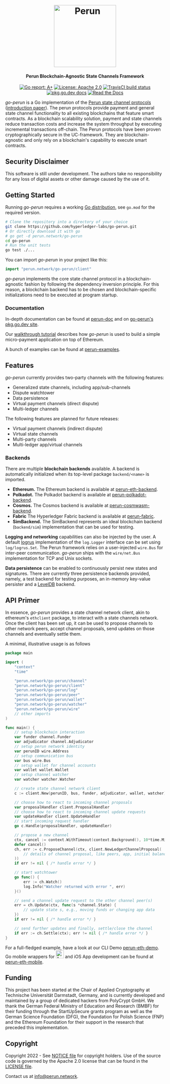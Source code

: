 <h1 align="center"><br>
    <a href="https://perun.network/"><img src=".assets/logo.png" alt="Perun" width="196"></a>
<br></h1>

<h4 align="center">Perun Blockchain-Agnostic State Channels Framework</h4>

<p align="center">
  <a href="https://goreportcard.com/report/github.com/hyperledger-labs/go-perun"><img src="https://goreportcard.com/badge/github.com/hyperledger-labs/go-perun" alt="Go report: A+"></a>
  <a href="https://www.apache.org/licenses/LICENSE-2.0.txt"><img src="https://img.shields.io/badge/license-Apache%202-blue" alt="License: Apache 2.0"></a>
  <a href="https://github.com/hyperledger-labs/go-perun/actions/workflows/ci.yml"><img src="https://github.com/hyperledger-labs/go-perun/actions/workflows/ci.yml/badge.svg" alt="TravisCI build status"></a>
  <a href="https://pkg.go.dev/perun.network/go-perun?status.svg"> <img src="https://img.shields.io/badge/go.dev-reference-007d9c?logo=go&logoColor=white" alt="pkg.go.dev docs"></a>
  <a href="https://labs.hyperledger.org/perun-doc/"> <img src=".assets/read_the_docs.svg" alt="Read the Docs"></a>
</p>

_go-perun_ is a Go implementation of the [Perun state channel protocols](https://perun.network/) ([introduction paper](https://perun.network/pdf/Perun2.0.pdf)).
The perun protocols provide payment and general state channel functionality to all existing blockchains that feature smart contracts.
As a blockchain scalability solution, payment and state channels reduce transaction costs and increase the system throughput by executing incremental transactions off-chain.
The Perun protocols have been proven cryptographically secure in the UC-framework.
They are blockchain-agnostic and only rely on a blockchain's capability to execute smart contracts.

## Security Disclaimer

This software is still under development.
The authors take no responsibility for any loss of digital assets or other damage caused by the use of it.

## Getting Started

Running _go-perun_ requires a working [Go distribution](https://golang.org), see `go.mod` for the required version.
```sh
# Clone the repository into a directory of your choice
git clone https://github.com/hyperledger-labs/go-perun.git
# Or directly download it with go
# go get -d perun.network/go-perun
cd go-perun
# Run the unit tests
go test ./...
```

You can import _go-perun_ in your project like this:
```go
import "perun.network/go-perun/client"
```

_go-perun_ implements the core state channel protocol in a blockchain-agnostic fashion by following the dependency inversion principle.
For this reason, a blockchain backend has to be chosen and blockchain-specific initializations need to be executed at program startup.

### Documentation

In-depth documentation can be found at [perun-doc](https://labs.hyperledger.org/perun-doc/)
and on [go-perun's pkg.go.dev site](https://pkg.go.dev/perun.network/go-perun).

Our [walkthrough tutorial](http://tutorial.perun.network) describes how _go-perun_ is used to build a simple micro-payment application on top of Ethereum.

A bunch of examples can be found at [perun-examples](https://github.com/perun-network/perun-examples).

## Features

_go-perun_ currently provides two-party channels with the following features:
* Generalized state channels, including app/sub-channels
* Dispute watchtower
* Data persistence
* Virtual payment channels (direct dispute)
* Multi-ledger channels

The following features are planned for future releases:
* Virtual payment channels (indirect dispute)
* Virtual state channels
* Multi-party channels
* Multi-ledger app/virtual channels

### Backends

There are multiple **blockchain backends** available. A backend is automatically initialized when its top-level package `backend/<name>` is imported.
- **Ethereum.** The Ethereum backend is available at [perun-eth-backend](https://github.com/perun-network/perun-eth-backend/).
- **Polkadot.** The Polkadot backend is available at [perun-polkadot-backend](https://github.com/perun-network/perun-polkadot-backend).
- **Cosmos.** The Cosmos backend is available at [perun-cosmwasm-backend](https://github.com/hyperledger-labs/perun-cosmwasm-backend).
- **Fabric** The Hyperledger Fabric backend is available at [perun-fabric](https://github.com/perun-network/perun-fabric).
- **SimBackend.** The SimBackend represents an ideal blockchain backend (`backend/sim`) implementation that can be used for testing.

**Logging and networking** capabilities can also be injected by the user.
A default [logrus](https://github.com/sirupsen/logrus) implementation of the `log.Logger` interface can be set using `log/logrus.Set`.
The Perun framework relies on a user-injected `wire.Bus` for inter-peer communication.
_go-perun_ ships with the `wire/net.Bus` implementation for TCP and Unix sockets.

**Data persistence** can be enabled to continuously persist new states and signatures.
There are currently three persistence backends provided, namely, a test backend for testing purposes, an in-memory key-value persister and a [LevelDB](https://github.com/syndtr/goleveldb) backend.

## API Primer

In essence, _go-perun_ provides a state channel network client, akin to ethereum's `ethclient` package, to interact with a state channels network.
Once the client has been set up, it can be used to propose channels to other network peers, accept channel proposals, send updates on those channels and eventually settle them.

A minimal, illustrative usage is as follows
```go
package main

import (
	"context"
	"time"

	"perun.network/go-perun/channel"
	"perun.network/go-perun/client"
	"perun.network/go-perun/log"
	"perun.network/go-perun/peer"
	"perun.network/go-perun/wallet"
	"perun.network/go-perun/watcher"
	"perun.network/go-perun/wire"
	// other imports
)

func main() {
	// setup blockchain interaction
	var funder channel.Funder
	var adjudicator channel.Adjudicator
	// setup perun network identity
	var perunID wire.Address
	// setup communication bus
	var bus wire.Bus
	// setup wallet for channel accounts
	var wallet wallet.Wallet
	// setup channel watcher
	var watcher watcher.Watcher

	// create state channel network client
	c := client.New(perunID, bus, funder, adjudicator, wallet, watcher)

	// choose how to react to incoming channel proposals
	var proposalHandler client.ProposalHandler
	// choose how to react to incoming channel update requests
	var updateHandler client.UpdateHandler
	// start incoming request handler
	go c.Handle(proposalHandler, updateHandler)

	// propose a new channel
	ctx, cancel := context.WithTimeout(context.Background(), 10*time.Minute)
	defer cancel()
	ch, err := c.ProposeChannel(ctx, client.NewLedgerChannelProposal(
		// details of channel proposal, like peers, app, initial balances, challenge duration...
	))
	if err != nil { /* handle error */ }

	// start watchtower
	go func() {
		err := ch.Watch()
		log.Info("Watcher returned with error ", err)
	}()

	// send a channel update request to the other channel peer(s)
	err = ch.Update(ctx, func(s *channel.State) {
		// update state s, e.g., moving funds or changing app data
	})
	if err != nil { /* handle error */ }

	// send further updates and finally, settle/close the channel
	if err := ch.Settle(ctx); err != nil { /* handle error */ }
}
```

For a full-fledged example, have a look at our CLI Demo [perun-eth-demo](https://github.com/perun-network/perun-eth-demo).
Go mobile wrappers for <img src="https://developer.android.com/images/brand/Android_Robot.svg?hl=de" width="25" alt="Android"> and iOS App development can be found at [perun-eth-mobile](https://github.com/perun-network/perun-eth-mobile).

## Funding

This project has been started at the Chair of Applied Cryptography at Technische Universität Darmstadt, Germany, and is currently developed and maintained by a group of dedicated hackers from PolyCrypt GmbH.
We thank the German Federal Ministry of Education and Research (BMBF) for their funding through the StartUpSecure grants program as well as the German Science Foundation (DFG), the Foundation for Polish Science (FNP) and the Ethereum Foundation for their support in the research that preceded this implementation.

## Copyright

Copyright 2022 - See [NOTICE file](NOTICE) for copyright holders.
Use of the source code is governed by the Apache 2.0 license that can be found in the [LICENSE file](LICENSE).

Contact us at [info@perun.network](mailto:info@perun.network).
